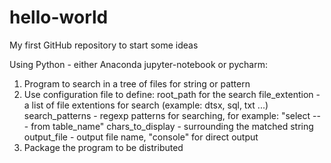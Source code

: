 # hello-world
My first GitHub repository to start some ideas

Using Python - either Anaconda jupyter-notebook or pycharm:
1. Program to search in a tree of files for string or pattern
2. Use configuration file to define:
	root_path for the search
	file_extention - a list of file extentions for search (example: dtsx, sql, txt ...)
	search_patterns - regexp patterns for searching, for example: "select --- from table_name"
	chars_to_display - surrounding the matched string
	output_file - output file name, "console" for direct output
3. Package the program to be distributed

